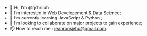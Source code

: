 - 👋 Hi, I’m @rjchriiph
- 👀 I’m interested in Web Developement & Data Science;
- 🌱 I’m currently learning JavaScript & Python ;
- 💞️ I’m looking to collaborate on major projects to gain experience;
- 📫 How to reach me : jeanroosjehu@gmail.com.

<!---
rjchriiph/rjchriiph is a ✨ special ✨ repository because its `README.md` (this file) appears on your GitHub profile.
You can click the Preview link to take a look at your changes.
--->
